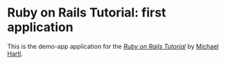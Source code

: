 # Ruby on Rails Tutorial: first application

This is the demo-app application for the
[*Ruby on Rails Tutorial*](http://railstutorial.org/)
by [Michael Hartl](http://michaelhartl.com/).